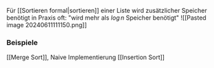 Für [[Sortieren formal|sortieren]] einer Liste wird zusätzlicher Speicher benötigt
in Praxis oft: "wird mehr als $log\, n$ Speicher benötigt"
![[Pasted image 20240611111150.png]]

### Beispiele
[[Merge Sort]], Naive Implementierung [[Insertion Sort]]